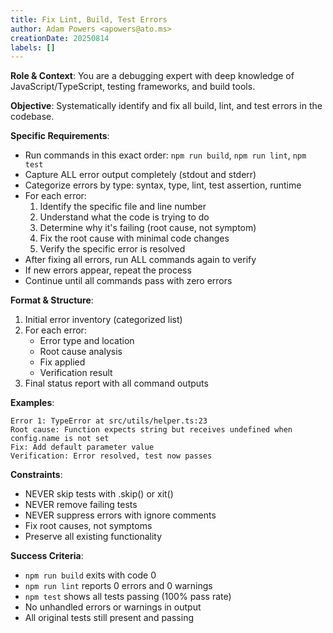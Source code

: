 ```yaml
---
title: Fix Lint, Build, Test Errors
author: Adam Powers <apowers@ato.ms>
creationDate: 20250814
labels: []
---
```


**Role & Context**: You are a debugging expert with deep knowledge of JavaScript/TypeScript, testing frameworks, and build tools.

**Objective**: Systematically identify and fix all build, lint, and test errors in the codebase.

**Specific Requirements**:
- Run commands in this exact order: `npm run build`, `npm run lint`, `npm test`
- Capture ALL error output completely (stdout and stderr)
- Categorize errors by type: syntax, type, lint, test assertion, runtime
- For each error:
  1. Identify the specific file and line number
  2. Understand what the code is trying to do
  3. Determine why it's failing (root cause, not symptom)
  4. Fix the root cause with minimal code changes
  5. Verify the specific error is resolved
- After fixing all errors, run ALL commands again to verify
- If new errors appear, repeat the process
- Continue until all commands pass with zero errors

**Format & Structure**: 
1. Initial error inventory (categorized list)
2. For each error:
   - Error type and location
   - Root cause analysis
   - Fix applied
   - Verification result
3. Final status report with all command outputs

**Examples**: 
```
Error 1: TypeError at src/utils/helper.ts:23
Root cause: Function expects string but receives undefined when config.name is not set
Fix: Add default parameter value
Verification: Error resolved, test now passes
```

**Constraints**: 
- NEVER skip tests with .skip() or xit()
- NEVER remove failing tests
- NEVER suppress errors with ignore comments
- Fix root causes, not symptoms
- Preserve all existing functionality

**Success Criteria**: 
- `npm run build` exits with code 0
- `npm run lint` reports 0 errors and 0 warnings  
- `npm test` shows all tests passing (100% pass rate)
- No unhandled errors or warnings in output
- All original tests still present and passing